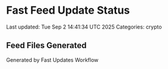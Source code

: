 # Fast Feed Update Status
Last updated: Tue Sep  2 14:41:34 UTC 2025
Categories: crypto

## Feed Files Generated

Generated by Fast Updates Workflow
